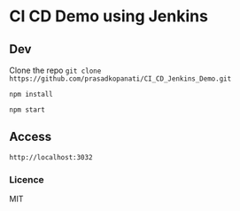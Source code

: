 # CI CD Demo using Jenkins

## Dev
Clone the repo 
`git clone  https://github.com/prasadkopanati/CI_CD_Jenkins_Demo.git`

`npm install`

`npm start`

## Access 
`http://localhost:3032`

### Licence
MIT

